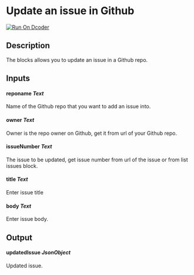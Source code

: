# Update an issue in Github

[![Run On Dcoder](https://static-content.dcoder.tech/dcoder-assets/run-on-dcoder.svg)](https://code.dcoder.tech/feed/block/60def9896860986b326be157)

## Description

The blocks allows you to update an issue in a Github repo.

## Inputs

#### **reponame** _Text_

Name of the Github repo that you want to add an issue into.

#### **owner** _Text_

Owner is the repo owner on Github, get it from url of your Github repo.

#### **issueNumber** _Text_

The issue to be updated, get issue number from url of the issue or from list issues block.

#### **title** _Text_

Enter issue title

#### **body** _Text_

Enter issue body.

## Output

#### **updatedIssue** _JsonObject_

Updated issue.
